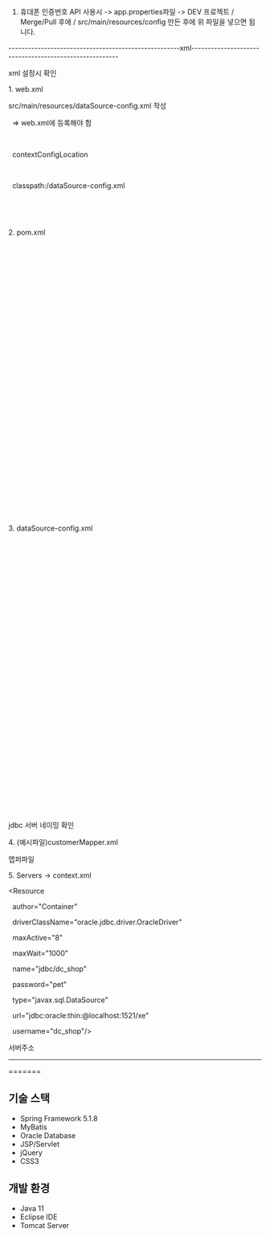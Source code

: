 
1. 휴대폰 인증번호 API 사용시
-> app.properties파일
-> DEV 프로젝트 / Merge/Pull 후에 / src/main/resources/config 만든 후에 위 파일을 넣으면 됩니다.

-----------------------------------------------------xml-------------------------------------------------------

xml 설정시 확인



1\. web.xml



src/main/resources/dataSource-config.xml 작성

&nbsp;	    => web.xml에 등록해야 함 

&nbsp;	    <context-param>

&nbsp;			<param-name>contextConfigLocation</param-name>

&nbsp;			<param-value>

&nbsp;						classpath:/dataSource-config.xml  <!-- 추가해야 작동  -->

&nbsp;			</param-value>

&nbsp;		</context-param>



2\. pom.xml



<!-- Mybatis 설정 시작 -->

&nbsp;		<!-- 컨넥션풀 -->

&nbsp;		<bean id="dataSource" class="org.springframework.jndi.JndiObjectFactoryBean">

&nbsp;			<property name="jndiName" value="java:comp/env/jdbc/jsp\_pj\_ict05" />

&nbsp;			<property name="resourceRef" value="true" />

&nbsp;		</bean>

&nbsp;		

&nbsp;		<!-- Mybatis 파일 위치 지정, 컨넥션풀 -->

&nbsp;		<bean id="sqlSessionFactory" class="org.mybatis.spring.SqlSessionFactoryBean">

&nbsp;			<property name="dataSource" ref="dataSource" />

&nbsp;			<property name="mapperLocations" value="classpath:mappers/\*\*/\*.xml" />  

&nbsp;		</bean>

&nbsp;		

&nbsp;		<!-- 생성자 DI이며, sqlSession이 참조변수 -->

&nbsp;		<bean id="sqlSession" class="org.mybatis.spring.SqlSessionTemplate">

&nbsp;			<constructor-arg ref="sqlSessionFactory" />

&nbsp;		</bean>

&nbsp;		

&nbsp;		<!-- Mybatis 설정 종료 -->



3\. dataSource-config.xml



<!-- Mybatis 설정 시작 pom.xml에 jar파일 먼저 추가 -->

&nbsp;	<!-- 컨넥션풀 -->

&nbsp;	<bean id="dataSource" class="org.springframework.jndi.JndiObjectFactoryBean">

&nbsp;		<property name="jndiName" value="java:comp/env/jdbc/dc\_shop" />

&nbsp;		<property name="resourceRef" value="true" />

&nbsp;	</bean>

&nbsp;	

&nbsp;	<!-- Mybatis 파일 위치 지정, 컨넥션풀 -->

&nbsp;	<bean id="sqlSessionFactory" class="org.mybatis.spring.SqlSessionFactoryBean">

&nbsp;		<property name="dataSource" ref="dataSource" />

&nbsp;		<property name="mapperLocations" value="classpath:mappers/\*\*/\*.xml" />  

&nbsp;	</bean>

&nbsp;	

&nbsp;	<!-- 생성자 DI이며, sqlSession이 참조변수 -->

&nbsp;	<bean id="sqlSession" class="org.mybatis.spring.SqlSessionTemplate">

&nbsp;		<constructor-arg ref="sqlSessionFactory" />

&nbsp;	</bean>

&nbsp;	

&nbsp;	<!-- Mybatis 설정 종료 -->

jdbc 서버 네이밍 확인



4\. (예시파일)customerMapper.xml

맵퍼파일



5\. Servers -> context.xml



<Resource 

&nbsp;      author="Container" 

&nbsp;      driverClassName="oracle.jdbc.driver.OracleDriver" 

&nbsp;      maxActive="8" 

&nbsp;      maxWait="1000" 

&nbsp;      name="jdbc/dc\_shop" 

&nbsp;      password="pet" 

&nbsp;      type="javax.sql.DataSource" 

&nbsp;      url="jdbc:oracle:thin:@localhost:1521/xe" 

&nbsp;      username="dc\_shop"/>

서버주소

------------------------------------------------------------------------------------------------------------------------

=======
## 기술 스택
- Spring Framework 5.1.8
- MyBatis
- Oracle Database
- JSP/Servlet
- jQuery
- CSS3

## 개발 환경
- Java 11
- Eclipse IDE
- Tomcat Server

